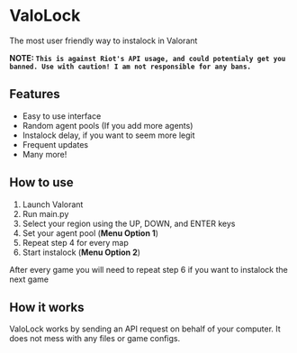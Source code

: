 # ValoLock

The most user friendly way to instalock in Valorant

**NOTE: `This is against Riot's API usage, and could potentialy get you banned. Use with caution! I am not responsible for any bans.`**

## Features
- Easy to use interface
- Random agent pools (If you add more agents)
- Instalock delay, if you want to seem more legit
- Frequent updates
- Many more!

## How to use

1. Launch Valorant
2. Run main.py
3. Select your region using the UP, DOWN, and ENTER keys
4. Set your agent pool (**Menu Option 1**)
5. Repeat step 4 for every map
6. Start instalock (**Menu Option 2**)

After every game you will need to repeat step 6 if you want to instalock the next game

## How it works

ValoLock works by sending an API request on behalf of your computer. It does not mess with any files or game configs.
